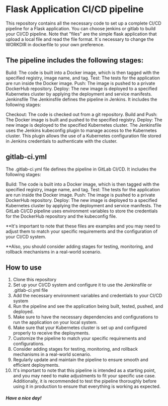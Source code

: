 # Flask Application CI/CD pipeline
This repository contains all the necessary code to set up a complete CI/CD pipeline for a Flask application.
You can choose jenkins or gitlab to build your CI/CD pipeline.
Note that "files" are the simple flask application that upload a local file and read the file format. It´s necessary to change the WORKDIR in dockerfile to your own preference.

## The pipeline includes the following stages:

Build: The code is built into a Docker image, which is then tagged with the specified registry, image name, and tag.
Test: The tests for the application are run inside the Docker image.
Push: The image is pushed to a private DockerHub repository.
Deploy: The new image is deployed to a specified Kubernetes cluster by applying the deployment and service manifests.
Jenkinsfile
The Jenkinsfile defines the pipeline in Jenkins. It includes the following stages:

Checkout: The code is checked out from a git repository.
Build and Push: The Docker image is built and pushed to the specified registry.
Deploy: The new image is deployed to the specified Kubernetes cluster.
The Jenkinsfile uses the Jenkins kubeconfig plugin to manage access to the Kubernetes cluster. This plugin allows the use of a Kubernetes configuration file stored in Jenkins credentials to authenticate with the cluster.

## gitlab-ci.yml
The .gitlab-ci.yml file defines the pipeline in GitLab CI/CD. It includes the following stages:

Build: The code is built into a Docker image, which is then tagged with the specified registry, image name, and tag.
Test: The tests for the application are run inside the Docker image.
Push: The image is pushed to a private DockerHub repository.
Deploy: The new image is deployed to a specified Kubernetes cluster by applying the deployment and service manifests.
The GitLab CI/CD pipeline uses environment variables to store the credentials for the DockerHub repository and the kubeconfig file.

**It's important to note that these files are examples and you may need to adjust them to match your specific requirements and the configuration of your CI/CD system.

**Also, you should consider adding stages for testing, monitoring, and rollback mechanisms in a real-world scenario.

## How to use
1. Clone this repository
2. Set up your CI/CD system and configure it to use the Jenkinsfile or .gitlab-ci.yml file
3. Add the necessary environment variables and credentials to your CI/CD system
4. Run the pipeline and see the application being built, tested, pushed, and deployed.
5. Make sure to have the necessary dependencies and configurations to run the application on your local system.
6. Make sure that your Kubernetes cluster is set up and configured properly to receive the deployments.
7. Customize the pipeline to match your specific requirements and configurations.
8. Consider adding stages for testing, monitoring, and rollback mechanisms in a real-world scenario.
9. Regularly update and maintain the pipeline to ensure smooth and efficient deployments.
10. It's important to note that this pipeline is intended as a starting point, and you may need to make adjustments to fit your specific use case. Additionally, it is recommended to test the pipeline thoroughly before using it in production to ensure that everything is working as expected.

##### Have a nice day!
